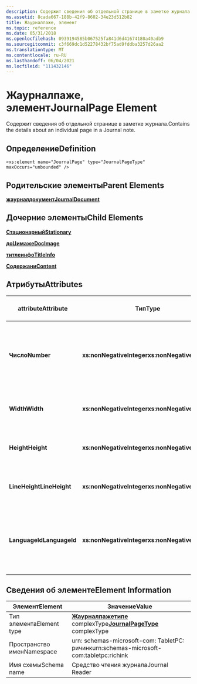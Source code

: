 ```yaml
---
description: Содержит сведения об отдельной странице в заметке журнала.
ms.assetid: 8cada667-188b-42f9-8602-34e23d512b82
title: Жаурналпаже, элемент
ms.topic: reference
ms.date: 05/31/2018
ms.openlocfilehash: 0939194585b067525fa841d6d41674180a40adb9
ms.sourcegitcommit: c3f669dc1d52278432bf75ad9fddba3257d26aa2
ms.translationtype: MT
ms.contentlocale: ru-RU
ms.lasthandoff: 06/04/2021
ms.locfileid: "111432146"
---
```

# <a name="journalpage-element"></a><span data-ttu-id="03d0c-103">Жаурналпаже, элемент</span><span class="sxs-lookup"><span data-stu-id="03d0c-103">JournalPage Element</span></span>

<span data-ttu-id="03d0c-104">Содержит сведения об отдельной странице в заметке журнала.</span><span class="sxs-lookup"><span data-stu-id="03d0c-104">Contains the details about an individual page in a Journal note.</span></span>

## <a name="definition"></a><span data-ttu-id="03d0c-105">Определение</span><span class="sxs-lookup"><span data-stu-id="03d0c-105">Definition</span></span>

``` syntax
<xs:element name="JournalPage" type="JournalPageType" maxOccurs="unbounded" />
```

## <a name="parent-elements"></a><span data-ttu-id="03d0c-106">Родительские элементы</span><span class="sxs-lookup"><span data-stu-id="03d0c-106">Parent Elements</span></span>

[<span data-ttu-id="03d0c-107">**жаурналдокумент**</span><span class="sxs-lookup"><span data-stu-id="03d0c-107">**JournalDocument**</span></span>](journaldocument-element.md)

## <a name="child-elements"></a><span data-ttu-id="03d0c-108">Дочерние элементы</span><span class="sxs-lookup"><span data-stu-id="03d0c-108">Child Elements</span></span>

[<span data-ttu-id="03d0c-109">**Стационарный**</span><span class="sxs-lookup"><span data-stu-id="03d0c-109">**Stationary**</span></span>](stationery-element.md)

[<span data-ttu-id="03d0c-110">**доЦимаже**</span><span class="sxs-lookup"><span data-stu-id="03d0c-110">**DocImage**</span></span>](docimage-element.md)

[<span data-ttu-id="03d0c-111">**титлеинфо**</span><span class="sxs-lookup"><span data-stu-id="03d0c-111">**TitleInfo**</span></span>](titleinfo-element.md)

[<span data-ttu-id="03d0c-112">**Содержани**</span><span class="sxs-lookup"><span data-stu-id="03d0c-112">**Content**</span></span>](content-element--journal-reader.md)

## <a name="attributes"></a><span data-ttu-id="03d0c-113">Атрибуты</span><span class="sxs-lookup"><span data-stu-id="03d0c-113">Attributes</span></span>



| <span data-ttu-id="03d0c-114">attribute</span><span class="sxs-lookup"><span data-stu-id="03d0c-114">Attribute</span></span>      | <span data-ttu-id="03d0c-115">Тип</span><span class="sxs-lookup"><span data-stu-id="03d0c-115">Type</span></span>                      | <span data-ttu-id="03d0c-116">Обязательно</span><span class="sxs-lookup"><span data-stu-id="03d0c-116">Required</span></span> | <span data-ttu-id="03d0c-117">Описание</span><span class="sxs-lookup"><span data-stu-id="03d0c-117">Description</span></span>                                                                        | <span data-ttu-id="03d0c-118">Возможные значения</span><span class="sxs-lookup"><span data-stu-id="03d0c-118">Possible Values</span></span>                                          |
|----------------|---------------------------|----------|------------------------------------------------------------------------------------|----------------------------------------------------------|
| <span data-ttu-id="03d0c-119">**Число**</span><span class="sxs-lookup"><span data-stu-id="03d0c-119">**Number**</span></span>     | <span data-ttu-id="03d0c-120">**xs:nonNegativeInteger**</span><span class="sxs-lookup"><span data-stu-id="03d0c-120">**xs:nonNegativeInteger**</span></span> | <span data-ttu-id="03d0c-121">Обязательно</span><span class="sxs-lookup"><span data-stu-id="03d0c-121">Required</span></span> | <span data-ttu-id="03d0c-122">Порядковый номер страницы в документе журнала, начиная с единицы (1).</span><span class="sxs-lookup"><span data-stu-id="03d0c-122">The ordinal number of the page within the Journal document, starting with one (1).</span></span> | <span data-ttu-id="03d0c-123">Любое неотрицательное целое число.</span><span class="sxs-lookup"><span data-stu-id="03d0c-123">Any non-negative integer.</span></span>                                |
| <span data-ttu-id="03d0c-124">**Width**</span><span class="sxs-lookup"><span data-stu-id="03d0c-124">**Width**</span></span>      | <span data-ttu-id="03d0c-125">**xs:nonNegativeInteger**</span><span class="sxs-lookup"><span data-stu-id="03d0c-125">**xs:nonNegativeInteger**</span></span> | <span data-ttu-id="03d0c-126">Обязательно</span><span class="sxs-lookup"><span data-stu-id="03d0c-126">Required</span></span> | <span data-ttu-id="03d0c-127">Ширина страницы.</span><span class="sxs-lookup"><span data-stu-id="03d0c-127">The width of the page.</span></span>                                                             | <span data-ttu-id="03d0c-128">Любое неотрицательное целое число.</span><span class="sxs-lookup"><span data-stu-id="03d0c-128">Any non-negative integer.</span></span>                                |
| <span data-ttu-id="03d0c-129">**Height**</span><span class="sxs-lookup"><span data-stu-id="03d0c-129">**Height**</span></span>     | <span data-ttu-id="03d0c-130">**xs:nonNegativeInteger**</span><span class="sxs-lookup"><span data-stu-id="03d0c-130">**xs:nonNegativeInteger**</span></span> | <span data-ttu-id="03d0c-131">Обязательно</span><span class="sxs-lookup"><span data-stu-id="03d0c-131">Required</span></span> | <span data-ttu-id="03d0c-132">Высота страницы.</span><span class="sxs-lookup"><span data-stu-id="03d0c-132">The height of the page.</span></span>                                                            | <span data-ttu-id="03d0c-133">Любое неотрицательное целое число.</span><span class="sxs-lookup"><span data-stu-id="03d0c-133">Any non-negative integer.</span></span>                                |
| <span data-ttu-id="03d0c-134">**LineHeight**</span><span class="sxs-lookup"><span data-stu-id="03d0c-134">**LineHeight**</span></span> | <span data-ttu-id="03d0c-135">**xs:nonNegativeInteger**</span><span class="sxs-lookup"><span data-stu-id="03d0c-135">**xs:nonNegativeInteger**</span></span> | <span data-ttu-id="03d0c-136">Необязательно</span><span class="sxs-lookup"><span data-stu-id="03d0c-136">Optional</span></span> | <span data-ttu-id="03d0c-137">Высота линии, используемой на странице.</span><span class="sxs-lookup"><span data-stu-id="03d0c-137">The height of the line used on the page.</span></span>                                           | <span data-ttu-id="03d0c-138">Любое неотрицательное целое число.</span><span class="sxs-lookup"><span data-stu-id="03d0c-138">Any non-negative integer.</span></span>                                |
| <span data-ttu-id="03d0c-139">**LanguageId**</span><span class="sxs-lookup"><span data-stu-id="03d0c-139">**LanguageId**</span></span> | <span data-ttu-id="03d0c-140">**xs:nonNegativeInteger**</span><span class="sxs-lookup"><span data-stu-id="03d0c-140">**xs:nonNegativeInteger**</span></span> | <span data-ttu-id="03d0c-141">Необязательно</span><span class="sxs-lookup"><span data-stu-id="03d0c-141">Optional</span></span> | <span data-ttu-id="03d0c-142">Идентификатор языка, используемый для страницы.</span><span class="sxs-lookup"><span data-stu-id="03d0c-142">The language id used for the page.</span></span>                                                 | <span data-ttu-id="03d0c-143">Неотрицательное целое число, представляющее допустимый идентификатор языка.</span><span class="sxs-lookup"><span data-stu-id="03d0c-143">A non-negative integer representing a valid language id.</span></span> |



 

## <a name="element-information"></a><span data-ttu-id="03d0c-144">Сведения об элементе</span><span class="sxs-lookup"><span data-stu-id="03d0c-144">Element Information</span></span>



|  <span data-ttu-id="03d0c-145">Элемент</span><span class="sxs-lookup"><span data-stu-id="03d0c-145">Element</span></span>     | <span data-ttu-id="03d0c-146">Значение</span><span class="sxs-lookup"><span data-stu-id="03d0c-146">Value</span></span>                                                     |
|--------------|---------------------------------------------------------------------|
| <span data-ttu-id="03d0c-147">Тип элемента</span><span class="sxs-lookup"><span data-stu-id="03d0c-147">Element type</span></span> | <span data-ttu-id="03d0c-148">[**Жаурналпажетипе**](journalpagetype-complex-type.md) complexType</span><span class="sxs-lookup"><span data-stu-id="03d0c-148">[**JournalPageType**](journalpagetype-complex-type.md) complexType</span></span> |
| <span data-ttu-id="03d0c-149">Пространство имен</span><span class="sxs-lookup"><span data-stu-id="03d0c-149">Namespace</span></span>    | <span data-ttu-id="03d0c-150">urn: schemas-microsoft-com: TabletPC: ричинк</span><span class="sxs-lookup"><span data-stu-id="03d0c-150">urn:schemas-microsoft-com:tabletpc:richink</span></span>                          |
| <span data-ttu-id="03d0c-151">Имя схемы</span><span class="sxs-lookup"><span data-stu-id="03d0c-151">Schema name</span></span>  | <span data-ttu-id="03d0c-152">Средство чтения журнала</span><span class="sxs-lookup"><span data-stu-id="03d0c-152">Journal Reader</span></span>                                                      |



 

 

 




